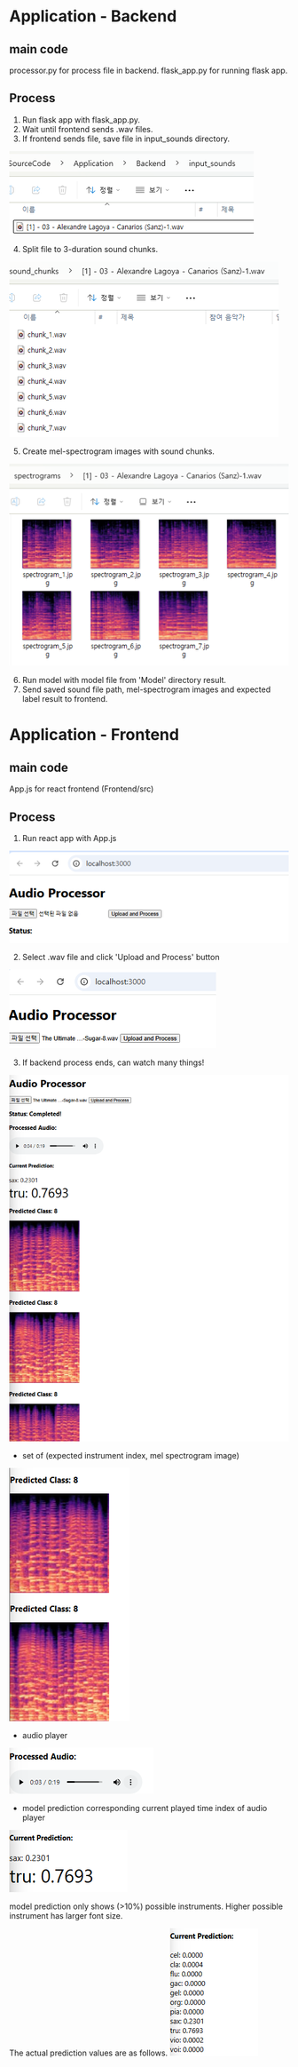 # Application - Backend

## main code
processor.py for process file in backend.
flask_app.py for running flask app.

## Process
1. Run flask app with flask_app.py.
2. Wait until frontend sends .wav files.
3. If frontend sends file, save file in input_sounds directory.

![step_3](https://github.com/D6-Byun/CTP431-Fall/blob/main/SourceCode/Application/Backend/step_3.png)

4. Split file to 3-duration sound chunks.

![step_4](https://github.com/D6-Byun/CTP431-Fall/blob/main/SourceCode/Application/Backend/step_4.png)

5. Create mel-spectrogram images with sound chunks.

![step_5](https://github.com/D6-Byun/CTP431-Fall/blob/main/SourceCode/Application/Backend/step_5.png)

6. Run model with model file from 'Model' directory result.
7. Send saved sound file path, mel-spectrogram images and expected label result to frontend.

# Application - Frontend
## main code
App.js for react frontend (Frontend/src)

## Process
1. Run react app with App.js

![react_app](https://github.com/D6-Byun/CTP431-Fall/blob/main/SourceCode/Application/Frontend/react_app.png)

2. Select .wav file and click 'Upload and Process' button

![select](https://github.com/D6-Byun/CTP431-Fall/blob/main/SourceCode/Application/Frontend/select.png)

3. If backend process ends, can watch many things! 

![result_total](https://github.com/D6-Byun/CTP431-Fall/blob/main/SourceCode/Application/Frontend/result_total.png)

- set of (expected instrument index, mel spectrogram image)

![result_set](https://github.com/D6-Byun/CTP431-Fall/blob/main/SourceCode/Application/Frontend/result_set.png)

- audio player 

![result_player](https://github.com/D6-Byun/CTP431-Fall/blob/main/SourceCode/Application/Frontend/result_player.png)

- model prediction corresponding current played time index of audio player

![result_predict](https://github.com/D6-Byun/CTP431-Fall/blob/main/SourceCode/Application/Frontend/result_predict.png)

model prediction only shows (>10%) possible instruments. Higher possible instrument has larger font size.

The actual prediction values are as follows.
![result_predict_detail](https://github.com/D6-Byun/CTP431-Fall/blob/main/SourceCode/Application/Frontend/result_predict_detail.png)